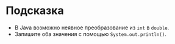 # Подсказка

- В Java возможно неявное преобразование из `int` в `double`.
- Запишите оба значения с помощью `System.out.println()`.